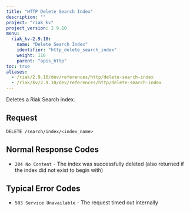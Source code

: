 ```yaml
---
title: "HTTP Delete Search Index"
description: ""
project: "riak_kv"
project_version: 2.9.10
menu:
  riak_kv-2.9.10:
    name: "Delete Search Index"
    identifier: "http_delete_search_index"
    weight: 116
    parent: "apis_http"
toc: true
aliases:
  - /riak/2.9.10/dev/references/http/delete-search-index
  - /riak/kv/2.9.10/dev/references/http/delete-search-index
---
```


Deletes a Riak Search index.

## Request

```
DELETE /search/index/<index_name>
```

## Normal Response Codes

* `204 No Content` - The index was successfully deleted (also returned
    if the index did not exist to begin with)

## Typical Error Codes

* `503 Service Unavailable` - The request timed out internally



